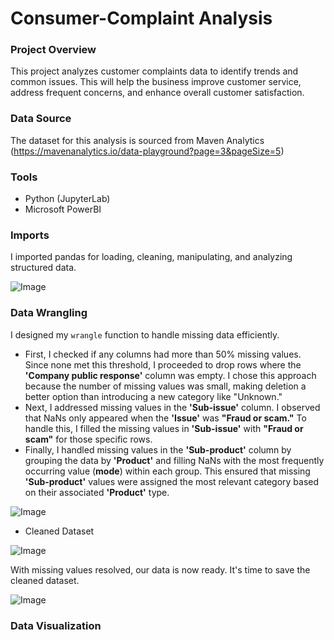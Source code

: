 # Consumer-Complaint Analysis

### Project Overview

This project analyzes customer complaints data to identify trends and common issues. This will help the business improve customer service, address frequent concerns, and enhance overall customer satisfaction.

### Data Source

The dataset for this analysis is sourced from Maven Analytics (https://mavenanalytics.io/data-playground?page=3&pageSize=5)

### Tools

- Python (JupyterLab)
- Microsoft PowerBI

### Imports

I imported pandas for loading, cleaning, manipulating, and analyzing structured data.

![Image](https://github.com/user-attachments/assets/f1c24033-ff21-4bc5-b54e-470ee11bbcf6)

### Data Wrangling

I designed my `wrangle` function to handle missing data efficiently.  
- First, I checked if any columns had more than 50% missing values. Since none met this threshold, I proceeded to drop rows where the **'Company public response'** column was empty. I chose this approach because the number of missing values was small, making deletion a better option than introducing a new category like "Unknown."
- Next, I addressed missing values in the **'Sub-issue'** column. I observed that NaNs only appeared when the **'Issue'** was **"Fraud or scam."** To handle this, I filled the missing values in **'Sub-issue'** with **"Fraud or scam"** for those specific rows.
- Finally, I handled missing values in the **'Sub-product'** column by grouping the data by **'Product'** and filling NaNs with the most frequently occurring value (**mode**) within each group. This ensured that missing **'Sub-product'** values were assigned the most relevant category based on their associated **'Product'** type.

![Image](https://github.com/user-attachments/assets/b3f23db3-dbcd-428a-aeb9-361b0e502d07)

- Cleaned Dataset
  
![Image](https://github.com/user-attachments/assets/60f2abe9-619a-4e48-90dd-693f63be2a32)

With missing values resolved, our data is now ready. It's time to save the cleaned dataset.

![Image](https://github.com/user-attachments/assets/9b1f1c5d-4c69-4c88-be91-9d00dfcf817e)

### Data Visualization

